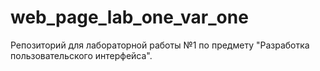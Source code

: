 # web_page_lab_one_var_one
Репозиторий для лабораторной работы №1 по предмету "Разработка пользовательского интерфейса".
